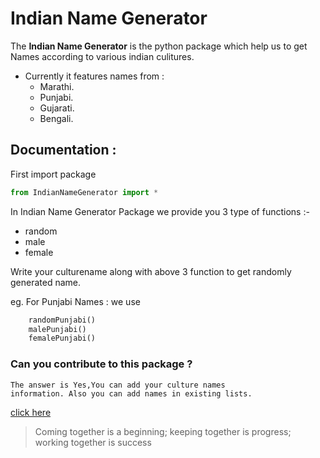 # Indian Name Generator

The **Indian Name Generator** is the python package which help us to get Names according to various indian culitures.

- Currently it features names from :
	- Marathi.
	- Punjabi.
	- Gujarati.
	- Bengali.

## Documentation :
First import package 
```python
from IndianNameGenerator import *
```

In Indian Name Generator Package we provide you 3 type of functions :-

- random<CultureName>
- male<CultureName>
- female<CultureName>

Write your culturename along with above 3 function to get randomly generated name.

eg. For Punjabi Names :
	we use
```python 
	randomPunjabi()
	malePunjabi()
	femalePunjabi()
```
	
### Can you contribute to this package ?
    The answer is Yes,You can add your culture names
    information. Also you can add names in existing lists.
[click here](https://github.com/OnkarGavali/indian-name-generator)

> Coming together is a beginning; keeping together is progress; working together is success